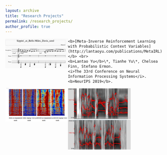 ```yaml
---
layout: archive
title: "Research Projects"
permalink: /research_projects/
author_profile: true
---
```




<img src="https://raw.githubusercontent.com/lhy9816/lhy9816.github.io/master/images/general_logo.png" align="left" width="200">

```
<b>[Meta-Inverse Reinforcement Learning with Probabilistic Context Variables](http://lantaoyu.com/publications/MetaIRL)</b> <br> 
<b>Lantao Yu</b>\*, Tianhe Yu\*, Chelsea Finn, Stefano Ermon.
<i>The 33rd Conference on Neural Information Processing Systems</i>. <b>NeurIPS 2019</b>.
```



<img src="https://raw.githubusercontent.com/lhy9816/lhy9816.github.io/master/images/separation_res-1.png" align="left" width="200">



<img src="https://raw.githubusercontent.com/lhy9816/lhy9816.github.io/master/images/singing_voice_praats.png" align="left" width="200">



